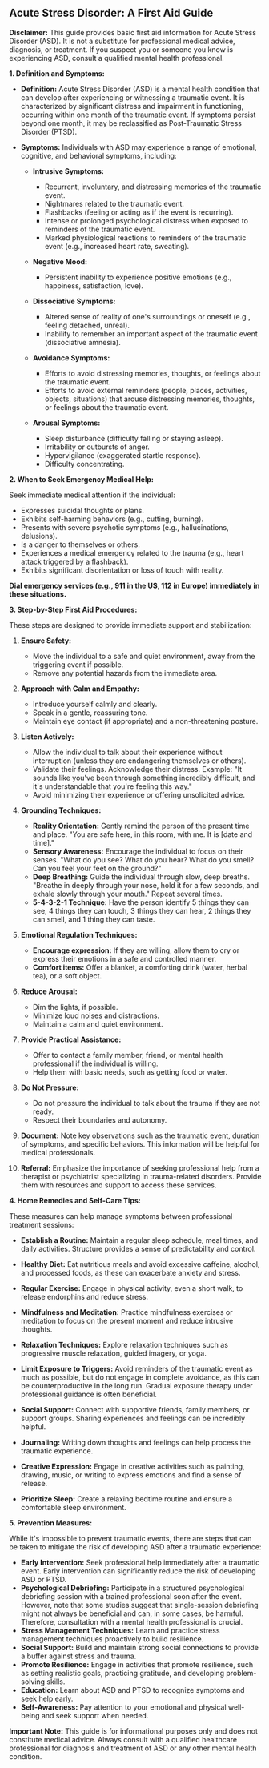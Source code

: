 ## Acute Stress Disorder: A First Aid Guide

**Disclaimer:** This guide provides basic first aid information for Acute Stress Disorder (ASD). It is not a substitute for professional medical advice, diagnosis, or treatment. If you suspect you or someone you know is experiencing ASD, consult a qualified mental health professional.

**1. Definition and Symptoms:**

*   **Definition:** Acute Stress Disorder (ASD) is a mental health condition that can develop after experiencing or witnessing a traumatic event. It is characterized by significant distress and impairment in functioning, occurring within one month of the traumatic event. If symptoms persist beyond one month, it may be reclassified as Post-Traumatic Stress Disorder (PTSD).

*   **Symptoms:** Individuals with ASD may experience a range of emotional, cognitive, and behavioral symptoms, including:

    *   **Intrusive Symptoms:**
        *   Recurrent, involuntary, and distressing memories of the traumatic event.
        *   Nightmares related to the traumatic event.
        *   Flashbacks (feeling or acting as if the event is recurring).
        *   Intense or prolonged psychological distress when exposed to reminders of the traumatic event.
        *   Marked physiological reactions to reminders of the traumatic event (e.g., increased heart rate, sweating).

    *   **Negative Mood:**
        *   Persistent inability to experience positive emotions (e.g., happiness, satisfaction, love).

    *   **Dissociative Symptoms:**
        *   Altered sense of reality of one's surroundings or oneself (e.g., feeling detached, unreal).
        *   Inability to remember an important aspect of the traumatic event (dissociative amnesia).

    *   **Avoidance Symptoms:**
        *   Efforts to avoid distressing memories, thoughts, or feelings about the traumatic event.
        *   Efforts to avoid external reminders (people, places, activities, objects, situations) that arouse distressing memories, thoughts, or feelings about the traumatic event.

    *   **Arousal Symptoms:**
        *   Sleep disturbance (difficulty falling or staying asleep).
        *   Irritability or outbursts of anger.
        *   Hypervigilance (exaggerated startle response).
        *   Difficulty concentrating.

**2. When to Seek Emergency Medical Help:**

Seek immediate medical attention if the individual:

*   Expresses suicidal thoughts or plans.
*   Exhibits self-harming behaviors (e.g., cutting, burning).
*   Presents with severe psychotic symptoms (e.g., hallucinations, delusions).
*   Is a danger to themselves or others.
*   Experiences a medical emergency related to the trauma (e.g., heart attack triggered by a flashback).
*   Exhibits significant disorientation or loss of touch with reality.

**Dial emergency services (e.g., 911 in the US, 112 in Europe) immediately in these situations.**

**3. Step-by-Step First Aid Procedures:**

These steps are designed to provide immediate support and stabilization:

1.  **Ensure Safety:**
    *   Move the individual to a safe and quiet environment, away from the triggering event if possible.
    *   Remove any potential hazards from the immediate area.

2.  **Approach with Calm and Empathy:**
    *   Introduce yourself calmly and clearly.
    *   Speak in a gentle, reassuring tone.
    *   Maintain eye contact (if appropriate) and a non-threatening posture.

3.  **Listen Actively:**
    *   Allow the individual to talk about their experience without interruption (unless they are endangering themselves or others).
    *   Validate their feelings.  Acknowledge their distress.  Example: "It sounds like you've been through something incredibly difficult, and it's understandable that you're feeling this way."
    *   Avoid minimizing their experience or offering unsolicited advice.

4.  **Grounding Techniques:**
    *   **Reality Orientation:** Gently remind the person of the present time and place. "You are safe here, in this room, with me. It is [date and time]."
    *   **Sensory Awareness:** Encourage the individual to focus on their senses.  "What do you see? What do you hear? What do you smell?  Can you feel your feet on the ground?"
    *   **Deep Breathing:** Guide the individual through slow, deep breaths.  "Breathe in deeply through your nose, hold it for a few seconds, and exhale slowly through your mouth."  Repeat several times.
    *   **5-4-3-2-1 Technique:** Have the person identify 5 things they can see, 4 things they can touch, 3 things they can hear, 2 things they can smell, and 1 thing they can taste.

5.  **Emotional Regulation Techniques:**
    *   **Encourage expression:** If they are willing, allow them to cry or express their emotions in a safe and controlled manner.
    *   **Comfort items:** Offer a blanket, a comforting drink (water, herbal tea), or a soft object.

6.  **Reduce Arousal:**
    *   Dim the lights, if possible.
    *   Minimize loud noises and distractions.
    *   Maintain a calm and quiet environment.

7.  **Provide Practical Assistance:**
    *   Offer to contact a family member, friend, or mental health professional if the individual is willing.
    *   Help them with basic needs, such as getting food or water.

8.  **Do Not Pressure:**
    *   Do not pressure the individual to talk about the trauma if they are not ready.
    *   Respect their boundaries and autonomy.

9.  **Document:** Note key observations such as the traumatic event, duration of symptoms, and specific behaviors.  This information will be helpful for medical professionals.

10. **Referral:** Emphasize the importance of seeking professional help from a therapist or psychiatrist specializing in trauma-related disorders. Provide them with resources and support to access these services.

**4. Home Remedies and Self-Care Tips:**

These measures can help manage symptoms between professional treatment sessions:

*   **Establish a Routine:**  Maintain a regular sleep schedule, meal times, and daily activities.  Structure provides a sense of predictability and control.

*   **Healthy Diet:** Eat nutritious meals and avoid excessive caffeine, alcohol, and processed foods, as these can exacerbate anxiety and stress.

*   **Regular Exercise:** Engage in physical activity, even a short walk, to release endorphins and reduce stress.

*   **Mindfulness and Meditation:** Practice mindfulness exercises or meditation to focus on the present moment and reduce intrusive thoughts.

*   **Relaxation Techniques:** Explore relaxation techniques such as progressive muscle relaxation, guided imagery, or yoga.

*   **Limit Exposure to Triggers:** Avoid reminders of the traumatic event as much as possible, but do not engage in complete avoidance, as this can be counterproductive in the long run. Gradual exposure therapy under professional guidance is often beneficial.

*   **Social Support:** Connect with supportive friends, family members, or support groups. Sharing experiences and feelings can be incredibly helpful.

*   **Journaling:** Writing down thoughts and feelings can help process the traumatic experience.

*   **Creative Expression:** Engage in creative activities such as painting, drawing, music, or writing to express emotions and find a sense of release.

*   **Prioritize Sleep:**  Create a relaxing bedtime routine and ensure a comfortable sleep environment.

**5. Prevention Measures:**

While it's impossible to prevent traumatic events, there are steps that can be taken to mitigate the risk of developing ASD after a traumatic experience:

*   **Early Intervention:** Seek professional help immediately after a traumatic event. Early intervention can significantly reduce the risk of developing ASD or PTSD.
*   **Psychological Debriefing:**  Participate in a structured psychological debriefing session with a trained professional soon after the event. However, note that some studies suggest that single-session debriefing might not always be beneficial and can, in some cases, be harmful.  Therefore, consultation with a mental health professional is crucial.
*   **Stress Management Techniques:** Learn and practice stress management techniques proactively to build resilience.
*   **Social Support:** Build and maintain strong social connections to provide a buffer against stress and trauma.
*   **Promote Resilience:** Engage in activities that promote resilience, such as setting realistic goals, practicing gratitude, and developing problem-solving skills.
*   **Education:** Learn about ASD and PTSD to recognize symptoms and seek help early.
*   **Self-Awareness:** Pay attention to your emotional and physical well-being and seek support when needed.

**Important Note:** This guide is for informational purposes only and does not constitute medical advice. Always consult with a qualified healthcare professional for diagnosis and treatment of ASD or any other mental health condition.
